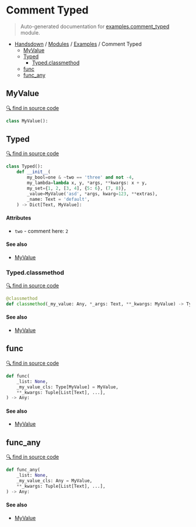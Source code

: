# Comment Typed

> Auto-generated documentation for [examples.comment_typed](https://github.com/vemel/handsdown/blob/master/examples/comment_typed.py) module.

- [Handsdown](../README.md#-handsdown---python-documentation-generator) / [Modules](../MODULES.md#modules) / [Examples](index.md#examples) / Comment Typed
    - [MyValue](#myvalue)
    - [Typed](#typed)
        - [Typed.classmethod](#typedclassmethod)
    - [func](#func)
    - [func_any](#func_any)

## MyValue

[🔍 find in source code](https://github.com/vemel/handsdown/blob/master/examples/comment_typed.py#L5)

```python
class MyValue():
```

## Typed

[🔍 find in source code](https://github.com/vemel/handsdown/blob/master/examples/comment_typed.py#L9)

```python
class Typed():
    def __init__(
        my_bool=one & ~two == 'three' and not -4,
        my_lambda=lambda x, y, *args, **kwargs: x + y,
        my_set={1, 2, [3, 4], {5: 6}, (7, 8)},
        _value=MyValue('asd', *args, kwarg=123, **extras),
        _name: Text = 'default',
    ) -> Dict[Text, MyValue]:
```

#### Attributes

- `two` - comment here: `2`

#### See also

- [MyValue](#myvalue)

### Typed.classmethod

[🔍 find in source code](https://github.com/vemel/handsdown/blob/master/examples/comment_typed.py#L30)

```python
@classmethod
def classmethod(_my_value: Any, *_args: Text, **_kwargs: MyValue) -> Typed:
```

#### See also

- [MyValue](#myvalue)

## func

[🔍 find in source code](https://github.com/vemel/handsdown/blob/master/examples/comment_typed.py#L36)

```python
def func(
    _list: None,
    _my_value_cls: Type[MyValue] = MyValue,
    **_kwargs: Tuple[List[Text], ...],
) -> Any:
```

#### See also

- [MyValue](#myvalue)

## func_any

[🔍 find in source code](https://github.com/vemel/handsdown/blob/master/examples/comment_typed.py#L41)

```python
def func_any(
    _list: None,
    _my_value_cls: Any = MyValue,
    **_kwargs: Tuple[List[Text], ...],
) -> Any:
```

#### See also

- [MyValue](#myvalue)
